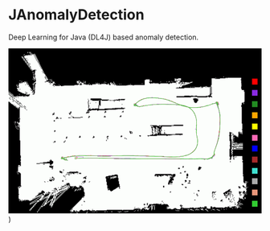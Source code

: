# JAnomalyDetection
Deep Learning for Java (DL4J) based anomaly detection.

![Fig. 1](/images/parcours.png))
